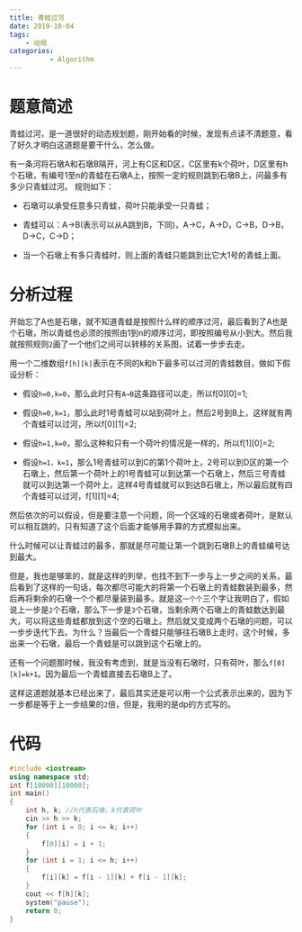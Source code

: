 ```yaml
---
title: 青蛙过河
date: 2019-10-04
tags: 
    - 动规
categories:
          - Algorithm
---
```

# 题意简述

青蛙过河，是一道很好的动态规划题，刚开始看的时候，发现有点读不清题意，看了好久才明白这道题是要干什么，怎么做。

有一条河将石墩A和石墩B隔开，河上有C区和D区，C区里有k个荷叶，D区里有h个石墩，有编号1至n的青蛙在石墩A上，按照一定的规则跳到石墩B上，问最多有多少只青蛙过河。
规则如下：

- 石墩可以承受任意多只青蛙，荷叶只能承受一只青蛙；

- 青蛙可以：A→B(表示可以从A跳到B，下同)，A→C，A→D，C→B，D→B，D→C，C→D；

- 当一个石墩上有多只青蛙时，则上面的青蛙只能跳到比它大1号的青蛙上面。

# 分析过程

开始忘了A也是石墩，就不知道青蛙是按照什么样的顺序过河，最后看到了A也是个石墩，所以青蛙也必须的按照由1到n的顺序过河，即按照编号从小到大。然后我就按照规则`2`画了一个他们之间可以转移的关系图，试着一步步去走。

用一个二维数组`f[h][k]`表示在不同的k和h下最多可以过河的青蛙数目，做如下假设分析：
- 假设`h=0,k=0`，那么此时只有`A→B`这条路径可以走，所以f[0][0]=1;

- 假设`h=0,k=1`，那么此时1号青蛙可以站到荷叶上，然后2号到B上，这样就有两个青蛙可以过河，所以f[0][1]=2;

- 假设`h=1,k=0`，那么这种和只有一个荷叶的情况是一样的，所以f[1][0]=2;

- 假设`h=1，k=1`，那么1号青蛙可以到C的第1个荷叶上，2号可以到D区的第一个石墩上，然后第一个荷叶上的1号青蛙可以到达第一个石墩上，然后三号青蛙就可以到达第一个荷叶上，这样4号青蛙就可以到达B石墩上，所以最后就有四个青蛙可以过河，f[1][1]=4;

然后依次的可以假设，但是要注意一个问题，同一个区域的石墩或者荷叶，是默认可以相互跳的，只有知道了这个后面才能够用手算的方式模拟出来。

什么时候可以让青蛙过的最多，那就是尽可能让第一个跳到石墩B上的青蛙编号达到最大。

但是，我也是够笨的，就是这样的列举，也找不到下一步与上一步之间的关系，最后看到了这样的一句话，每次都尽可能大的将第一个石墩上的青蛙数装到最多，然后再将剩余的石墩一个个都尽量装到最多。就是这`一个个`三个字让我明白了，假如说上一步是`2`个石墩，那么下一步是`3`个石墩，当剩余两个石墩上的青蛙数达到最大，可以将这些青蛙都放到这个空的石墩上。然后就又变成两个石墩的问题，可以一步步迭代下去。为什么？当最后一个青蛙只能够往石墩B上走时，这个时候，多出来一个石墩，最后一个青蛙是可以跳到这个石墩上的。

还有一个问题那时候，我没有考虑到，就是当没有石墩时，只有荷叶，那么`f[0][k]=k+1`。因为最后一个青蛙直接去石墩B上了。

这样这道题就基本已经出来了，最后其实还是可以用一个公式表示出来的，因为下一步都是等于上一步结果的`2`倍，但是，我用的是dp的方式写的。

# 代码

```cpp
#include <iostream>
using namespace std;
int f[10000][10000];
int main()
{
    int h, k; //h代表石墩，k代表荷叶
    cin >> h >> k;
    for (int i = 0; i <= k; i++)
    {
        f[0][i] = i + 1;
    }
    for (int i = 1; i <= h; i++)
    {
        f[i][k] = f[i - 1][k] + f[i - 1][k];
    }
    cout << f[h][k];
    system("pause");
    return 0;
}
```